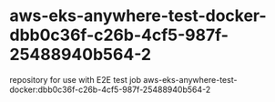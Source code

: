 # aws-eks-anywhere-test-docker-dbb0c36f-c26b-4cf5-987f-25488940b564-2
repository for use with E2E test job aws-eks-anywhere-test-docker:dbb0c36f-c26b-4cf5-987f-25488940b564-2

